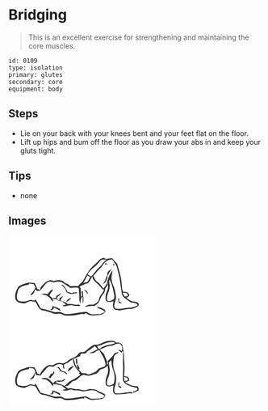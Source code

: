 # Bridging
> This is an excellent exercise for strengthening and maintaining the core muscles.

``` 
id: 0109 
type: isolation 
primary: glutes 
secondary: core 
equipment: body 
``` 

## Steps

 - Lie on your back with your knees bent and your feet flat on the floor.
 - Lift up hips and bum off the floor as you draw your abs in and keep your gluts tight.

## Tips

 - none

## Images

<svg width="218pt" height="125pt" viewBox="0 0 218 125" xmlns="http://www.w3.org/2000/svg">
  <g fill="#FFF">
    <path d="M0 0h218v125H0V0m134.48 36.55c-3.32 3.64-7.19 6.7-10.6 10.25-6.15 5.95-9.33 14.06-13.75 21.21-2.44 2.11-4.92 4.17-6.74 6.89-3.71-1.01-7.5-.32-11.25-.11-1.37-.86-2.49-2.05-3.64-3.17-3.04-.6-5.72-2.13-7.65-4.57-1.81-.48-3.62-.95-5.42-1.43-2.89.16-5.77.53-8.41 1.79-1.88-.78-3.86-2.11-5.94-1.2-5.61 1.38-9.29 5.9-13.03 9.92-.39 1.42-.8 2.83-1.21 4.24-1.23-.41-2.46-.81-3.69-1.2-1.58-2.92-2.48-6.15-4.14-9.03-4.33-.34-8.94-1.39-13.09.35-4.06 1.6-8.67 2.47-11.77 5.79-3.32 5.79-5.95 12.96-2.98 19.48 2.25 3.08 6.38 3.89 9.94 4.44 4.29.9 7.66-2.72 11.68-3.35 2.49.25 4.91.92 7.37 1.41.2.31.62.93.83 1.24 2.55 3.98 3.9 9.61 9.05 11.06 5.68.77 11.13 2.56 16.43 4.71 4.06 1.92 8.6-.49 12.73 1.04 2.25.82 4.32 2.32 6.82 2.26 5.98.09 12.01-.3 17.85-1.63 2.9-.5 5.9-1.42 8.8-.45 1.35-3.11 4.43-.39 6.44.56 4.73 2.4 9.99.62 14.96.46 4.01.08 8.21-1.43 10.17-5.15l-1.12-2.69c-3.66-1.8-7.58-4.57-11.85-3.75 3.73 3.02 8.91 3.37 12.29 6.93-2.32 1.52-4.92 2.46-7.48 3.46-3.86-.2-7.71.42-11.57.32-3.48-.03-5.97-2.91-9.22-3.7-9.82.39-19.41 3.5-29.28 3.24-3.01.05-5.27-2.23-8.11-2.81-3.28-.97-6.66.37-9.98-.08-4.99-2-10.26-3.14-15.44-4.54-1.95-.58-4.67-.3-5.6-2.53-2.1-4.2-3.91-8.67-7.22-12.1-.63 4.7-5.14-.15-7.72 1.12-5.53 2.68-12.21 3.22-17.9.8-2.88-4.98-1.04-11.27.75-16.36 3.37-5.03 9.7-6.07 15.25-6.87.22-.51.65-1.52.87-2.03 2.33.42 4.72.63 6.98 1.38.83 1.42 1.4 2.98 2.1 4.46l-.44 1.57c-2.38 3.04-3.66 7.05-7.29 8.93.49.27.99.54 1.48.81 4.15-1.33 5.39-5.48 5.85-9.38.63 3.52 3.57 3.25 6.3 3.2 5.8-3.23 7.36-10.8 13.69-13.31 2.65-.72 5.23-.02 7.68 1.03 5.17-2.08 11.97-2.1 16.01 2.26 2.86 2.02 5.91 3.76 8.81 5.71 4.12-.08 8.3-1.35 12.35.11.33 5.49.95 10.97.88 16.48-.11 2.52 1.07 4.83 1.71 7.21.5-3.86-.26-8.43 3.09-11.19.24 3.65.1 7.32.34 10.97 2.21-6.04.01-12.47.34-18.69-.54.06-1.63.19-2.17.25.32 2.05.65 4.09 1.01 6.13-.58.75-1.17 1.48-1.77 2.22.11-4.49-.32-8.96-.52-13.43-.39-.44-1.17-1.33-1.56-1.78 1.61-1.12 3.23-2.21 4.93-3.2l-.79 2.58c1.57-3.34 5.2-3.84 8.35-4.76 2.97-2.65 4.05-6.69 6.27-9.91 1 7.01 7.9 10.03 11.88 15.1 1.76 1.59 2.93 4.71 5.78 4.3-1.35 2.68-2.54 5.5-4.68 7.68-2.46 2.38-2.4 6.03-3.76 8.98-1.46 2.08-3.51 3.65-5.82 4.69-2.12 1.53-4.67.88-7.09.82-2.92.5-5.66 1.81-8.25 3.2 5.28.03 10.42-1.87 15.75-.85.27-.38.8-1.13 1.07-1.5 5.33-2.29 6.75-8.59 8.98-13.37 2.67-3.15 5.56-6.52 5.39-10.95 1.39-1.87 2.79-3.75 3.76-5.88-.46-.77-.92-1.53-1.39-2.28-.86 3.18-3.22 5.57-5.2 8.08-2.44-3.9-5.39-7.48-9.07-10.26-2.97-2.15-4.03-5.78-5.88-8.78 1.85-1.63 3.46-3.5 4.95-5.45 2.75-3.6 6.77-6.05 9.1-10 2.84-5.05 8.15-8.7 14.03-8.86 1.79 2.47 3.63 4.92 5.34 7.45 2.05 3.18 2.33 7.03 3.26 10.6 3.53 11.04 3.77 22.75 6.18 34.03.88 2.79 3.01 5.13 5.63 6.43 3.4 1.96 6.12 6.27 10.52 5.6 2.6.75 6 .7 7.1 3.73-4.35 3.2-9.79 3.74-15 3.92-5.77.65-11.56 2.26-17.38 1.32-1.42-.25-2.44-1.75-2.41-3.15-.57-5.23 3.26-9.78 2.51-15.01-.52-4.71-1.44-9.43-2.94-13.94-1.68-3.21-2.92-6.64-3.45-10.23-1-4.82.85-9.56 1.13-14.35-4.54 5.36-6.77 12.12-8.15 18.9.58-.17 1.72-.52 2.29-.7l-1.5.6c.8 3.11 1.25 6.51.1 9.6-1.3 3.6-2.98 7.19-2.96 11.11-.06 2.29-.23 5.26 2.1 6.56 2.97 1.44 6.44.39 9.42-.5-.36 4.07-1.77 9.15 1.79 12.26 2.33 1.23 5.11.87 7.62 1.45 5.55-.88 11.06-2.36 16.72-2.25 2.88.05 5.5-1.4 8.06-2.54 1.74-1.07 4.35-2.38 3.63-4.89-1.05-3.12-4.93-3.13-7.65-3.63-4.23-.34-7.59-3.11-10.75-5.66 2.29-.88 4.75-1.93 4.31-4.88-.94-.98-1.85-1.98-2.76-2.99-2.22-.58-4.5-.83-6.79-.9l.39-.15c-2.09-3.24-1.5-7.33-2.11-10.98-.37-10.25-4.03-19.95-6.44-29.8-2.47-3.08-5.41-5.76-7.89-8.84-2.74.17-5.45.65-8.13 1.21-1.21-.37-2.42-.73-3.64-1.06.04-.27.12-.81.16-1.07-2.83 1.01-5.86 1.87-7.92 4.21m8.79 5.82c1.56.01 3.13 0 4.7-.03-1.26-.67-2.55-1.25-3.85-1.8-.21.45-.64 1.37-.85 1.83m12.38-.27c-.54 1.65-.02 2.26 1.56 1.84.54-1.64.02-2.25-1.56-1.84m-7.59 10.96c-1.27 2.19-1.68 4.93-.27 7.16.65-4.29 2.95-7.72 6.02-10.63-2 .96-4.22 1.79-5.75 3.47m-1.88 5.76c-1.25 3.4-2.08 6.97-3.77 10.2-.93.92-1.82 1.89-2.62 2.92 2.03-1.19 4.51-2.28 5.38-4.64 1.08-2.71 3.17-5.75 1.01-8.48m-68.1 13.96c3.54 2.53 7.37 5.84 7.77 10.47 2.26 2.02 5.21 2.82 8.14 3.17 2.89-.53 5.72-1.47 8.7-1.36-.97-.6-1.92-1.21-2.88-1.82l-.2 1.23c-.78-.12-2.35-.36-3.13-.49-.57.35-1.72 1.03-2.29 1.37-2.08-1.15-4.34-1.92-6.7-2.18-.49-1.21-.98-2.41-1.44-3.63-2.18-2.59-3.75-7.6-7.97-6.76m-20.36 14.1c-2.9-1.09-6.17-1.52-8.89.28 4.04.15 8.18.8 11.12 3.83 2.96 1.73 3.78 5.56 6.95 6.94-.45-1.97-1.13-3.85-1.74-5.76-1.42-1.06-2.83-2.14-4.24-3.22 1.04-3.63 3.97-6.18 5.58-9.51-4.02.87-6.05 4.77-8.78 7.44m54.07-7.17c2.16 2.49 4.95 4.46 6.31 7.58-.3-1.45-.47-2.94-.97-4.33-1.4-1.58-3.47-2.37-5.34-3.25m-40.7 9.43c-.05.79-.16 2.36-.21 3.14-1.81-.21-3.53.05-5.19.8 1.45 1.19 3.31 1.36 4.94.47 1.84 3.02 6.01 2.9 9.07 3.88 1.93 1.7 3.98 3.27 6.04 4.82-1.87.36-3.74.75-5.58 1.23 4.81 3.3 10.2-1.8 15.27-.12 3.49 1.18 7.18 1 10.8.86.04-.35.1-1.05.13-1.4-.54-.2-1.63-.58-2.17-.78-5.37 1.46-10.47-2.34-15.79-.59-.7-.6-1.4-1.21-2.1-1.82-3.13-1-6.12-2.38-9.19-3.57 1.23-2.44 2.98-4.57 4.31-6.95-1.35.83-2.66 1.74-3.94 2.67-.39-.02-1.17-.05-1.55-.06-.04.97-.1 2.9-.14 3.87-1.27-.33-2.54-.68-3.81-1.04.39-1.53.81-3.05 1.23-4.57 2.31-.91 4.07-2.68 5.12-4.92-2.39 1.4-4.67 3.01-7.24 4.08m14.61 8.68c3.26-.54 5.49-3.14 7.64-5.4-3.51.09-5.95 2.56-7.64 5.4m77.37-4.59c.15 1.82.18 3.65.52 5.45 1.06 1.71 3.21 1.7 4.97 1.5-1.47-1.03-2.96-2.01-4.46-2.99.24-1.31.47-2.61.7-3.91-.43-.01-1.3-.04-1.73-.05m-97.89 10.98c.75 2.68-1.34 4.35-2.98 6.04 2.61-.18 5.03-.98 5.32-3.95 3.34 1.8 6.67 3.6 10.03 5.35-.27-.76-.83-2.27-1.1-3.02-3.41-2.18-7.37-3.44-11.27-4.42z"/>
    <path d="M137.52 36.27c2.67-1.45 5.65-.75 8.53-.91-2.5 1.66-4.69 3.78-6.3 6.33-1.96 3.04-4.96 5.13-7.46 7.68-3.56 3.45-5.56 8.32-9.9 11-1.63-1.19-3.28-2.35-4.88-3.59 3.65-5.08 8.47-9.14 13.32-13.03 2.26-2.46 4.28-5.14 6.69-7.48zM117.42 58.79c1.38.87 2.75 1.75 4.13 2.61-1.41 2.41-2.59 4.95-4.14 7.28-2.01.64-4.18.62-6.21 1.22 2.45-3.49 3.98-7.5 6.22-11.11zM150.38 76.85c1.04-3.95-1.62-7.83-.23-11.75 4.19 7.37 5.74 15.77 7.2 24.01.19 1.63-.37 3.24-.78 4.8-2.38 1.72-5.23 3.51-8.31 2.97-1.98-.74-2.09-3.07-1.81-4.84.37-5.3 3.49-9.91 3.93-15.19zM169.88 84.61c2.67.25 7.45-.33 7.68 3.44-.58 2.17-2.99 1.79-4.71 2.18-1.17-1.77-2.54-3.48-2.97-5.62z"/>
  </g>
  <g fill="#333">
    <path d="M134.48 36.55c2.06-2.34 5.09-3.2 7.92-4.21-.04.26-.12.8-.16 1.07 1.22.33 2.43.69 3.64 1.06 2.68-.56 5.39-1.04 8.13-1.21 2.48 3.08 5.42 5.76 7.89 8.84 2.41 9.85 6.07 19.55 6.44 29.8.61 3.65.02 7.74 2.11 10.98l-.39.15c2.29.07 4.57.32 6.79.9.91 1.01 1.82 2.01 2.76 2.99.44 2.95-2.02 4-4.31 4.88 3.16 2.55 6.52 5.32 10.75 5.66 2.72.5 6.6.51 7.65 3.63.72 2.51-1.89 3.82-3.63 4.89-2.56 1.14-5.18 2.59-8.06 2.54-5.66-.11-11.17 1.37-16.72 2.25-2.51-.58-5.29-.22-7.62-1.45-3.56-3.11-2.15-8.19-1.79-12.26-2.98.89-6.45 1.94-9.42.5-2.33-1.3-2.16-4.27-2.1-6.56-.02-3.92 1.66-7.51 2.96-11.11 1.15-3.09.7-6.49-.1-9.6l1.5-.6c-.57.18-1.71.53-2.29.7 1.38-6.78 3.61-13.54 8.15-18.9-.28 4.79-2.13 9.53-1.13 14.35.53 3.59 1.77 7.02 3.45 10.23 1.5 4.51 2.42 9.23 2.94 13.94.75 5.23-3.08 9.78-2.51 15.01-.03 1.4.99 2.9 2.41 3.15 5.82.94 11.61-.67 17.38-1.32 5.21-.18 10.65-.72 15-3.92-1.1-3.03-4.5-2.98-7.1-3.73-4.4.67-7.12-3.64-10.52-5.6-2.62-1.3-4.75-3.64-5.63-6.43-2.41-11.28-2.65-22.99-6.18-34.03-.93-3.57-1.21-7.42-3.26-10.6-1.71-2.53-3.55-4.98-5.34-7.45-5.88.16-11.19 3.81-14.03 8.86-2.33 3.95-6.35 6.4-9.1 10-1.49 1.95-3.1 3.82-4.95 5.45 1.85 3 2.91 6.63 5.88 8.78 3.68 2.78 6.63 6.36 9.07 10.26 1.98-2.51 4.34-4.9 5.2-8.08.47.75.93 1.51 1.39 2.28-.97 2.13-2.37 4.01-3.76 5.88.17 4.43-2.72 7.8-5.39 10.95-2.23 4.78-3.65 11.08-8.98 13.37-.27.37-.8 1.12-1.07 1.5-5.33-1.02-10.47.88-15.75.85 2.59-1.39 5.33-2.7 8.25-3.2 2.42.06 4.97.71 7.09-.82 2.31-1.04 4.36-2.61 5.82-4.69 1.36-2.95 1.3-6.6 3.76-8.98 2.14-2.18 3.33-5 4.68-7.68-2.85.41-4.02-2.71-5.78-4.3-3.98-5.07-10.88-8.09-11.88-15.1-2.22 3.22-3.3 7.26-6.27 9.91-3.15.92-6.78 1.42-8.35 4.76l.79-2.58c-1.7.99-3.32 2.08-4.93 3.2.39.45 1.17 1.34 1.56 1.78.2 4.47.63 8.94.52 13.43.6-.74 1.19-1.47 1.77-2.22-.36-2.04-.69-4.08-1.01-6.13.54-.06 1.63-.19 2.17-.25-.33 6.22 1.87 12.65-.34 18.69-.24-3.65-.1-7.32-.34-10.97-3.35 2.76-2.59 7.33-3.09 11.19-.64-2.38-1.82-4.69-1.71-7.21.07-5.51-.55-10.99-.88-16.48-4.05-1.46-8.23-.19-12.35-.11-2.9-1.95-5.95-3.69-8.81-5.71-4.04-4.36-10.84-4.34-16.01-2.26-2.45-1.05-5.03-1.75-7.68-1.03-6.33 2.51-7.89 10.08-13.69 13.31-2.73.05-5.67.32-6.3-3.2-.46 3.9-1.7 8.05-5.85 9.38-.49-.27-.99-.54-1.48-.81 3.63-1.88 4.91-5.89 7.29-8.93l.44-1.57c-.7-1.48-1.27-3.04-2.1-4.46-2.26-.75-4.65-.96-6.98-1.38-.22.51-.65 1.52-.87 2.03-5.55.8-11.88 1.84-15.25 6.87-1.79 5.09-3.63 11.38-.75 16.36 5.69 2.42 12.37 1.88 17.9-.8 2.58-1.27 7.09 3.58 7.72-1.12 3.31 3.43 5.12 7.9 7.22 12.1.93 2.23 3.65 1.95 5.6 2.53 5.18 1.4 10.45 2.54 15.44 4.54 3.32.45 6.7-.89 9.98.08 2.84.58 5.1 2.86 8.11 2.81 9.87.26 19.46-2.85 29.28-3.24 3.25.79 5.74 3.67 9.22 3.7 3.86.1 7.71-.52 11.57-.32 2.56-1 5.16-1.94 7.48-3.46-3.38-3.56-8.56-3.91-12.29-6.93 4.27-.82 8.19 1.95 11.85 3.75l1.12 2.69c-1.96 3.72-6.16 5.23-10.17 5.15-4.97.16-10.23 1.94-14.96-.46-2.01-.95-5.09-3.67-6.44-.56-2.9-.97-5.9-.05-8.8.45-5.84 1.33-11.87 1.72-17.85 1.63-2.5.06-4.57-1.44-6.82-2.26-4.13-1.53-8.67.88-12.73-1.04-5.3-2.15-10.75-3.94-16.43-4.71-5.15-1.45-6.5-7.08-9.05-11.06-.21-.31-.63-.93-.83-1.24-2.46-.49-4.88-1.16-7.37-1.41-4.02.63-7.39 4.25-11.68 3.35-3.56-.55-7.69-1.36-9.94-4.44-2.97-6.52-.34-13.69 2.98-19.48 3.1-3.32 7.71-4.19 11.77-5.79 4.15-1.74 8.76-.69 13.09-.35 1.66 2.88 2.56 6.11 4.14 9.03 1.23.39 2.46.79 3.69 1.2.41-1.41.82-2.82 1.21-4.24 3.74-4.02 7.42-8.54 13.03-9.92 2.08-.91 4.06.42 5.94 1.2 2.64-1.26 5.52-1.63 8.41-1.79 1.8.48 3.61.95 5.42 1.43 1.93 2.44 4.61 3.97 7.65 4.57 1.15 1.12 2.27 2.31 3.64 3.17 3.75-.21 7.54-.9 11.25.11 1.82-2.72 4.3-4.78 6.74-6.89 4.42-7.15 7.6-15.26 13.75-21.21 3.41-3.55 7.28-6.61 10.6-10.25m3.04-.28c-2.41 2.34-4.43 5.02-6.69 7.48-4.85 3.89-9.67 7.95-13.32 13.03 1.6 1.24 3.25 2.4 4.88 3.59 4.34-2.68 6.34-7.55 9.9-11 2.5-2.55 5.5-4.64 7.46-7.68 1.61-2.55 3.8-4.67 6.3-6.33-2.88.16-5.86-.54-8.53.91m-20.1 22.52c-2.24 3.61-3.77 7.62-6.22 11.11 2.03-.6 4.2-.58 6.21-1.22 1.55-2.33 2.73-4.87 4.14-7.28-1.38-.86-2.75-1.74-4.13-2.61m32.96 18.06c-.44 5.28-3.56 9.89-3.93 15.19-.28 1.77-.17 4.1 1.81 4.84 3.08.54 5.93-1.25 8.31-2.97.41-1.56.97-3.17.78-4.8-1.46-8.24-3.01-16.64-7.2-24.01-1.39 3.92 1.27 7.8.23 11.75m19.5 7.76c.43 2.14 1.8 3.85 2.97 5.62 1.72-.39 4.13-.01 4.71-2.18-.23-3.77-5.01-3.19-7.68-3.44z"/>
    <path d="M143.27 42.37c.21-.46.64-1.38.85-1.83 1.3.55 2.59 1.13 3.85 1.8-1.57.03-3.14.04-4.7.03zM155.65 42.1c1.58-.41 2.1.2 1.56 1.84-1.58.42-2.1-.19-1.56-1.84zM148.06 53.06c1.53-1.68 3.75-2.51 5.75-3.47-3.07 2.91-5.37 6.34-6.02 10.63-1.41-2.23-1-4.97.27-7.16zM146.18 58.82c2.16 2.73.07 5.77-1.01 8.48-.87 2.36-3.35 3.45-5.38 4.64.8-1.03 1.69-2 2.62-2.92 1.69-3.23 2.52-6.8 3.77-10.2zM78.08 72.78c4.22-.84 5.79 4.17 7.97 6.76.46 1.22.95 2.42 1.44 3.63 2.36.26 4.62 1.03 6.7 2.18.57-.34 1.72-1.02 2.29-1.37.78.13 2.35.37 3.13.49l.2-1.23c.96.61 1.91 1.22 2.88 1.82-2.98-.11-5.81.83-8.7 1.36-2.93-.35-5.88-1.15-8.14-3.17-.4-4.63-4.23-7.94-7.77-10.47zM57.72 86.88c2.73-2.67 4.76-6.57 8.78-7.44-1.61 3.33-4.54 5.88-5.58 9.51 1.41 1.08 2.82 2.16 4.24 3.22.61 1.91 1.29 3.79 1.74 5.76-3.17-1.38-3.99-5.21-6.95-6.94-2.94-3.03-7.08-3.68-11.12-3.83 2.72-1.8 5.99-1.37 8.89-.28zM111.79 79.71c1.87.88 3.94 1.67 5.34 3.25.5 1.39.67 2.88.97 4.33-1.36-3.12-4.15-5.09-6.31-7.58z"/>
    <path d="M71.09 89.14c2.57-1.07 4.85-2.68 7.24-4.08-1.05 2.24-2.81 4.01-5.12 4.92-.42 1.52-.84 3.04-1.23 4.57 1.27.36 2.54.71 3.81 1.04.04-.97.1-2.9.14-3.87.38.01 1.16.04 1.55.06 1.28-.93 2.59-1.84 3.94-2.67-1.33 2.38-3.08 4.51-4.31 6.95 3.07 1.19 6.06 2.57 9.19 3.57.7.61 1.4 1.22 2.1 1.82 5.32-1.75 10.42 2.05 15.79.59.54.2 1.63.58 2.17.78-.03.35-.09 1.05-.13 1.4-3.62.14-7.31.32-10.8-.86-5.07-1.68-10.46 3.42-15.27.12 1.84-.48 3.71-.87 5.58-1.23-2.06-1.55-4.11-3.12-6.04-4.82-3.06-.98-7.23-.86-9.07-3.88-1.63.89-3.49.72-4.94-.47a9.642 9.642 0 0 1 5.19-.8c.05-.78.16-2.35.21-3.14z"/>
    <path d="M85.7 97.82c1.69-2.84 4.13-5.31 7.64-5.4-2.15 2.26-4.38 4.86-7.64 5.4zM163.07 93.23c.43.01 1.3.04 1.73.05-.23 1.3-.46 2.6-.7 3.91 1.5.98 2.99 1.96 4.46 2.99-1.76.2-3.91.21-4.97-1.5-.34-1.8-.37-3.63-.52-5.45zM65.18 104.21c3.9.98 7.86 2.24 11.27 4.42.27.75.83 2.26 1.1 3.02-3.36-1.75-6.69-3.55-10.03-5.35-.29 2.97-2.71 3.77-5.32 3.95 1.64-1.69 3.73-3.36 2.98-6.04z"/>
  </g>
</svg>

<svg width="218pt" height="125pt" viewBox="0 0 218 125" xmlns="http://www.w3.org/2000/svg">
  <g fill="#FFF">
    <path d="M0 0h218v125H0V0m134.17 35.75c-2.8 1.22-6.13-.13-8.77 1.56-4.52 2.68-8.29 6.42-12.49 9.52-2.12.4-4.36.22-6.43.86-2.66 1.58-3.78 4.89-6.74 6.08-3.6 2.56-8.23 3.4-11.38 6.58-1.96 2.08-4.97 2.42-7.37 3.78-4.37-1.25-9.3-.98-13.07 1.75-2.59 2.15-6.08-.44-8.9 1.01-5.99 2.45-9.16 8.44-12.56 13.54-1.12-.45-2.24-.87-3.37-1.26-1.65-2.87-2.29-6.21-4.15-8.97-3.66-.43-7.45-.98-11.1-.32-4.63 1.88-10.02 2.65-13.63 6.41-3.42 5.9-6.26 13.57-2.6 20.06 3.28 3.22 8.15 3.67 12.49 4.07 2.82-1.31 5.58-2.86 8.6-3.64 2.52.31 4.99.92 7.47 1.44.21.33.62.98.83 1.3 2.68 4.11 4.17 10.24 9.83 11.19 6.33.61 12.09 3.41 18.08 5.26 4.01.31 8.32-1.22 12.03 1.03 3.63 2.27 8.04 1.48 12.07 1.37 5.91-.11 11.61-1.84 17.44-2.58.77.23 1.54.5 2.29.81-.09-.47-.27-1.39-.36-1.85 3.68-.43 6.1 2.77 9.54 3.13 4.5 1.11 9.02-.62 13.57-.53 3.97-.14 9.73-2.62 7.95-7.56-1.84-.91-3.67-1.82-5.55-2.64-2.93-.81-5.36-2.67-8.04-4-2.97-.72-6.03-.99-9.07-1.17-2.63.58-5.03 2.19-7.82 1.99-3.8.28-7.23-2.12-11.03-1.67-4.53.62-8.86-2.58-13.34-.76-1.57-1.26-3.12-2.54-4.7-3.76 1.46-.19 2.92-.38 4.39-.55 2.3-2.03 4.43-4.25 6.72-6.28 2.12-1.01 4.49-1.43 6.51-2.66 3.46-2.64 5.95-6.83 10.67-7.26 2.22.54 4.42 1.51 6.75 1.26 4.22.16 7.85-2.32 11.94-2.91 2.22-1.59 3.93-3.71 5.38-6 4.07-1.27 8.48-2.55 11.05-6.25.71 4.31 1.38 8.9-.21 13.11-1.41 3.76-2.91 7.66-2.69 11.75-.08 1.99.07 4.43 2.03 5.52 2.98 1.52 6.49.39 9.48-.49-.36 2.84-.71 5.72-.42 8.59.51 2.47 2.74 4.97 5.48 4.54 4.98-.53 10-.43 14.97-1.03 2.8-1.28 5.88-.24 8.79-.47-.96-3.02-5.25-1.97-7.65-1.56-6.05.46-12.03 1.98-18.13 1.21-3.3-3.65-.98-8.75.3-12.79 1.21-5.8 1.42-12.09-.81-17.69-1.62-3.77-2.25-7.85-2.81-11.88.13-4.32.8-8.62 1.5-12.88 1.39-2.65 4.98-3.16 6.6-5.72-2.69.82-6.2.88-7.54 3.81-2.28 3.87-6.16 6.32-8.89 9.83l-.5-.56c.39 1.53 2.09 5.08-.26 5.42-.47-1.57-.05-3.4-.12-5.06l-.06.07c-.63-2.39-2-4.47-2.86-6.76-.57-4.62-5.11-6.94-7.71-10.37 5.4-2.07 10.46-5.34 16.36-5.77 4.54-.23 8.27-4.18 12.96-3.17 3.82 1.89 4.85 7.31 3.37 11.02-1.46-1.19-3.11-1.85-4.96-1.99 1.45 2.09 3.55 3.57 5.68 4.92l-.9-2.33c.75-.07 1.66-.27 2.1.55.47 6.37-.82 12.72-.11 19.08.85 7.84-.93 15.75.15 23.57 2.25 5.9 9.18 7.78 14.67 9.42 2.11.7 4.25 1.32 6.45 1.71.82 3.71-3.56 4.46-6.14 5.17-.03.67 0 1.34.02 2.01 2.75-1.12 5.48-2.3 8.05-3.8.49-2.33-.28-4.48-1.71-6.32-6.64.57-12.96-2.02-18.36-5.68 2.11-.57 4.13-1.39 6.06-2.4-.04-.97-.09-1.95-.13-2.92-.83-.92-1.64-1.85-2.44-2.78-1.63-.37-3.27-.72-4.91-1.04-.01-5.03.83-10.03.46-15.06.06-4.71-1.04-9.36-.74-14.07.26-5.29-1.62-10.31-2.19-15.51-.35-4.22-5.53-5.72-9.07-4.8-2.95-4.25-8.27-3.3-12.65-2.53-4.93.35-9 3.43-13.64 4.75m29.4 63c1.04.92 2.4 1.37 3.61 2.02.18-.45.53-1.33.7-1.78-1.27-.53-2.53-1.06-3.79-1.61.32-1.9.65-3.8.92-5.72-2.42 1.63-1.76 4.65-1.44 7.09z"/>
    <path d="M147.98 33.14c3.51-.5 7.66-1.97 10.55.93-5.87 2.46-12.58 2.13-18.17 5.38-2.24.84-3.79 3.7-6.43 2.99-.96-1.32-1.56-2.86-1.92-4.44 5.66-.19 10.47-3.86 15.97-4.86zM116.74 46.65c4.27-2.12 7.48-5.87 11.8-7.98 1.42 1.3 2.71 2.71 3.96 4.18-3.79 2.6-7.98 4.51-12.44 5.61 2.98.6 6.72.98 9.1-1.33 1.68-1.46 3.8-2.22 5.84-3.02 2.45 6.1 7.31 11.11 8.49 17.72.35 1.52.65 3.05.96 4.59-.59.79-1.17 1.58-1.75 2.37-2.8.82-5.6 1.73-8.29 2.87-1.81 1.17-2.59 3.49-4.5 4.56-2.1 1.17-4.31 2.33-6.76 2.52.07.15.19.46.25.62-.59.18-1.77.55-2.35.74l-3.11.32c-2.41-2.09-5.49-1.91-8.45-1.86-2.09-1.66-3.86-3.67-5.31-5.9.46-.26 1.38-.79 1.84-1.05-1.34-2.07-2.27-4.36-3.2-6.63-.33.78-.65 1.57-.94 2.37.68 2.13.47 4.38.37 6.58 1.25 1.54 5.18 2.96 2.61 5.15.53.46 1.6 1.37 2.13 1.82-4.07 3.47-8.57 6.42-13.48 8.55-4.3 1.5-6.46 5.88-10.39 7.97-4.34-1.85-8.73-3.65-13.36-4.63l2.21-.84c-.74-.57-1.49-1.13-2.23-1.69-1.17 1.07-2.33 2.15-3.5 3.23-2.18-2.08-4.24-4.27-6.46-6.3-3.32-1.69-7.78-2.53-10.98-.12 2.41.31 4.82.59 7.22.92 2.28 1.78 4.69 3.41 6.7 5.52 1.29 1.54 1.92 3.79 4.13 4.34-.2-.78-.6-2.33-.81-3.1 4.58-.49 8.72 1.65 13.16 2.23 2.13 1.89 4.4 3.62 6.69 5.32-1.82.29-3.63.59-5.44.95 4.2 3.82 9.84-1.67 14.6 0 4.2 1.56 8.73.46 12.97 1.68 6.28 2.15 12.5-2.1 18.87-.67 3.57-.41 5.44 3 8.5 4.04 2.83 1.09 6 1.94 7.86 4.54-1.04.79-2.07 1.59-3.11 2.39-1.22.13-2.43.26-3.65.41l.1.79c-4.22-.35-8.43.41-12.64.19-3.63-.07-6.09-3.9-9.78-3.55-9.39.54-18.58 3.31-28.02 3.18-3.28.08-5.7-2.61-8.87-2.97-3.36-.85-6.88.88-10.2-.23-6.24-2.61-13.15-3.47-19.44-5.68-2.74-4.37-4.4-9.45-7.91-13.37-.3.64-.91 1.91-1.21 2.54-2.58-.65-5.41-2.3-8.01-.77-5.07 2.53-11.34 2.35-16.5.29-2.94-5.01-1-11.31.75-16.45 3.43-5.03 9.78-6.05 15.36-6.87.17-.52.51-1.55.69-2.07 2.39.48 4.84.72 7.19 1.42.84 1.58 1.52 3.27 1.93 5.01-2.18 3.63-3.79 8.08-7.87 10.01l1.61.64c1.23-.62 2.45-1.24 3.68-1.84 1.16-2.83 1.98-5.77 2.63-8.74.23 1.02.68 3.05.91 4.07 1.82.86 4 .08 5.97.27-.02.36-.05 1.07-.07 1.42 1.23-1.42 2.45-2.85 3.59-4.34 3.92-2.99 5.53-8.29 10.35-10.25 1.78.23 3.54.54 5.33.72 2.82-.89 4.86-3.67 8.02-3.71 2.77-.12 6.62-.2 7.68 3.04-.88-.07-2.63-.21-3.51-.27.69.2 2.06.61 2.75.82.34 1.11.69 2.22 1.06 3.33.3-.16.92-.46 1.23-.62-.76-1.73-.87-3.6-.79-5.47 1.75-1.46 3.78-2.52 6.05-2.91 1.76-2.56 4.64-3.85 7.24-5.39.5 5.68 2.66 11.09 6.24 15.53.25-3.29-1.9-5.97-3.17-8.82-.78-2.58-.32-5.93-3.03-7.43 3.87.37 6.52-3.43 10.39-3.28.39-1.21.79-2.42 1.19-3.63.46-.22 1.37-.66 1.83-.88 2.84.17 6.45.69 7.5-2.72m-16.63 10.58c.09 2.89.41 5.77.91 8.62.48-.71.96-1.42 1.44-2.14-.23-2.17-.36-4.35-.48-6.53-.47.01-1.4.03-1.87.05M88.45 76c3.44-2.01 6.27-4.8 8.94-7.71-4.26.27-8.96 2.93-8.94 7.71m-17.26-6.19c3.14.8 4.71 3.42 5.81 6.21 3.99.22 7.36 2.27 10.28 4.84-.26-4.28-4.73-5.1-8.12-5.7-1.6-1.8-3.1-3.69-4.27-5.79-1.22.25-2.46.42-3.7.44m-4.29 5.73c-.3.93-.89 2.79-1.18 3.71h-2.33c-1.19 1.76-2.36 3.52-3.49 5.31.68.64 1.36 1.28 2.04 1.91 2.12-2.79 4.23-5.58 6.51-8.22-.51-.91-1.02-1.81-1.55-2.71m11.17 14.2c-2.47-.09-4.96-.15-7.41.22 2.97 2.52 6.89 1.12 10.38 1.07 1.28-1.11 2.52-2.26 3.71-3.46-2.71-1.3-4.05 2.66-6.68 2.17m-13.11 14.6c1.27 2.63-1.08 4.19-2.75 5.74 1.39-.2 2.78-.42 4.16-.64.33-1.11.65-2.21.97-3.32 3.34 1.88 6.74 3.62 10.1 5.45-.36-1.39-.61-3.22-2.24-3.71-3.32-1.39-6.62-3.13-10.24-3.52zM149.02 62.66c1.42-1.14 2.83-2.31 4.23-3.47-1.33 8.96 4.68 16.9 4.49 25.77-.14 3.09-.05 6.43-1.39 9.26-2.71 1.63-6.7 4.36-9.56 1.62-1.21-3.79.24-7.81 1.67-11.34 1.58-3.27 1.96-6.96 2.29-10.52-.43-3.79-1.23-7.53-1.73-11.32zM171.76 83.86c2.07 1.19 5.64 1.11 5.93 4.09-.72 2.39-3.28 2.15-5.26 2.24-.28-2.11-.48-4.22-.67-6.33z"/>
  </g>
  <g fill="#333">
    <path d="M134.17 35.75c4.64-1.32 8.71-4.4 13.64-4.75 4.38-.77 9.7-1.72 12.65 2.53 3.54-.92 8.72.58 9.07 4.8.57 5.2 2.45 10.22 2.19 15.51-.3 4.71.8 9.36.74 14.07.37 5.03-.47 10.03-.46 15.06 1.64.32 3.28.67 4.91 1.04.8.93 1.61 1.86 2.44 2.78.04.97.09 1.95.13 2.92-1.93 1.01-3.95 1.83-6.06 2.4 5.4 3.66 11.72 6.25 18.36 5.68 1.43 1.84 2.2 3.99 1.71 6.32-2.57 1.5-5.3 2.68-8.05 3.8-.02-.67-.05-1.34-.02-2.01 2.58-.71 6.96-1.46 6.14-5.17-2.2-.39-4.34-1.01-6.45-1.71-5.49-1.64-12.42-3.52-14.67-9.42-1.08-7.82.7-15.73-.15-23.57-.71-6.36.58-12.71.11-19.08-.44-.82-1.35-.62-2.1-.55l.9 2.33c-2.13-1.35-4.23-2.83-5.68-4.92 1.85.14 3.5.8 4.96 1.99 1.48-3.71.45-9.13-3.37-11.02-4.69-1.01-8.42 2.94-12.96 3.17-5.9.43-10.96 3.7-16.36 5.77 2.6 3.43 7.14 5.75 7.71 10.37.86 2.29 2.23 4.37 2.86 6.76l.06-.07c.07 1.66-.35 3.49.12 5.06 2.35-.34.65-3.89.26-5.42l.5.56c2.73-3.51 6.61-5.96 8.89-9.83 1.34-2.93 4.85-2.99 7.54-3.81-1.62 2.56-5.21 3.07-6.6 5.72-.7 4.26-1.37 8.56-1.5 12.88.56 4.03 1.19 8.11 2.81 11.88 2.23 5.6 2.02 11.89.81 17.69-1.28 4.04-3.6 9.14-.3 12.79 6.1.77 12.08-.75 18.13-1.21 2.4-.41 6.69-1.46 7.65 1.56-2.91.23-5.99-.81-8.79.47-4.97.6-9.99.5-14.97 1.03-2.74.43-4.97-2.07-5.48-4.54-.29-2.87.06-5.75.42-8.59-2.99.88-6.5 2.01-9.48.49-1.96-1.09-2.11-3.53-2.03-5.52-.22-4.09 1.28-7.99 2.69-11.75 1.59-4.21.92-8.8.21-13.11-2.57 3.7-6.98 4.98-11.05 6.25-1.45 2.29-3.16 4.41-5.38 6-4.09.59-7.72 3.07-11.94 2.91-2.33.25-4.53-.72-6.75-1.26-4.72.43-7.21 4.62-10.67 7.26-2.02 1.23-4.39 1.65-6.51 2.66-2.29 2.03-4.42 4.25-6.72 6.28-1.47.17-2.93.36-4.39.55 1.58 1.22 3.13 2.5 4.7 3.76 4.48-1.82 8.81 1.38 13.34.76 3.8-.45 7.23 1.95 11.03 1.67 2.79.2 5.19-1.41 7.82-1.99 3.04.18 6.1.45 9.07 1.17 2.68 1.33 5.11 3.19 8.04 4 1.88.82 3.71 1.73 5.55 2.64 1.78 4.94-3.98 7.42-7.95 7.56-4.55-.09-9.07 1.64-13.57.53-3.44-.36-5.86-3.56-9.54-3.13.09.46.27 1.38.36 1.85-.75-.31-1.52-.58-2.29-.81-5.83.74-11.53 2.47-17.44 2.58-4.03.11-8.44.9-12.07-1.37-3.71-2.25-8.02-.72-12.03-1.03-5.99-1.85-11.75-4.65-18.08-5.26-5.66-.95-7.15-7.08-9.83-11.19-.21-.32-.62-.97-.83-1.3-2.48-.52-4.95-1.13-7.47-1.44-3.02.78-5.78 2.33-8.6 3.64-4.34-.4-9.21-.85-12.49-4.07-3.66-6.49-.82-14.16 2.6-20.06 3.61-3.76 9-4.53 13.63-6.41 3.65-.66 7.44-.11 11.1.32 1.86 2.76 2.5 6.1 4.15 8.97 1.13.39 2.25.81 3.37 1.26 3.4-5.1 6.57-11.09 12.56-13.54 2.82-1.45 6.31 1.14 8.9-1.01 3.77-2.73 8.7-3 13.07-1.75 2.4-1.36 5.41-1.7 7.37-3.78 3.15-3.18 7.78-4.02 11.38-6.58 2.96-1.19 4.08-4.5 6.74-6.08 2.07-.64 4.31-.46 6.43-.86 4.2-3.1 7.97-6.84 12.49-9.52 2.64-1.69 5.97-.34 8.77-1.56m13.81-2.61c-5.5 1-10.31 4.67-15.97 4.86.36 1.58.96 3.12 1.92 4.44 2.64.71 4.19-2.15 6.43-2.99 5.59-3.25 12.3-2.92 18.17-5.38-2.89-2.9-7.04-1.43-10.55-.93m-31.24 13.51c-1.05 3.41-4.66 2.89-7.5 2.72-.46.22-1.37.66-1.83.88-.4 1.21-.8 2.42-1.19 3.63-3.87-.15-6.52 3.65-10.39 3.28 2.71 1.5 2.25 4.85 3.03 7.43 1.27 2.85 3.42 5.53 3.17 8.82a28.745 28.745 0 0 1-6.24-15.53c-2.6 1.54-5.48 2.83-7.24 5.39-2.27.39-4.3 1.45-6.05 2.91-.08 1.87.03 3.74.79 5.47-.31.16-.93.46-1.23.62-.37-1.11-.72-2.22-1.06-3.33-.69-.21-2.06-.62-2.75-.82.88.06 2.63.2 3.51.27-1.06-3.24-4.91-3.16-7.68-3.04-3.16.04-5.2 2.82-8.02 3.71-1.79-.18-3.55-.49-5.33-.72-4.82 1.96-6.43 7.26-10.35 10.25-1.14 1.49-2.36 2.92-3.59 4.34.02-.35.05-1.06.07-1.42-1.97-.19-4.15.59-5.97-.27-.23-1.02-.68-3.05-.91-4.07-.65 2.97-1.47 5.91-2.63 8.74-1.23.6-2.45 1.22-3.68 1.84l-1.61-.64c4.08-1.93 5.69-6.38 7.87-10.01-.41-1.74-1.09-3.43-1.93-5.01-2.35-.7-4.8-.94-7.19-1.42-.18.52-.52 1.55-.69 2.07-5.58.82-11.93 1.84-15.36 6.87-1.75 5.14-3.69 11.44-.75 16.45 5.16 2.06 11.43 2.24 16.5-.29 2.6-1.53 5.43.12 8.01.77.3-.63.91-1.9 1.21-2.54 3.51 3.92 5.17 9 7.91 13.37 6.29 2.21 13.2 3.07 19.44 5.68 3.32 1.11 6.84-.62 10.2.23 3.17.36 5.59 3.05 8.87 2.97 9.44.13 18.63-2.64 28.02-3.18 3.69-.35 6.15 3.48 9.78 3.55 4.21.22 8.42-.54 12.64-.19l-.1-.79c1.22-.15 2.43-.28 3.65-.41 1.04-.8 2.07-1.6 3.11-2.39-1.86-2.6-5.03-3.45-7.86-4.54-3.06-1.04-4.93-4.45-8.5-4.04-6.37-1.43-12.59 2.82-18.87.67-4.24-1.22-8.77-.12-12.97-1.68-4.76-1.67-10.4 3.82-14.6 0 1.81-.36 3.62-.66 5.44-.95-2.29-1.7-4.56-3.43-6.69-5.32-4.44-.58-8.58-2.72-13.16-2.23.21.77.61 2.32.81 3.1-2.21-.55-2.84-2.8-4.13-4.34-2.01-2.11-4.42-3.74-6.7-5.52-2.4-.33-4.81-.61-7.22-.92 3.2-2.41 7.66-1.57 10.98.12 2.22 2.03 4.28 4.22 6.46 6.3 1.17-1.08 2.33-2.16 3.5-3.23.74.56 1.49 1.12 2.23 1.69l-2.21.84c4.63.98 9.02 2.78 13.36 4.63 3.93-2.09 6.09-6.47 10.39-7.97 4.91-2.13 9.41-5.08 13.48-8.55-.53-.45-1.6-1.36-2.13-1.82 2.57-2.19-1.36-3.61-2.61-5.15.1-2.2.31-4.45-.37-6.58.29-.8.61-1.59.94-2.37.93 2.27 1.86 4.56 3.2 6.63-.46.26-1.38.79-1.84 1.05 1.45 2.23 3.22 4.24 5.31 5.9 2.96-.05 6.04-.23 8.45 1.86l3.11-.32c.58-.19 1.76-.56 2.35-.74-.06-.16-.18-.47-.25-.62 2.45-.19 4.66-1.35 6.76-2.52 1.91-1.07 2.69-3.39 4.5-4.56 2.69-1.14 5.49-2.05 8.29-2.87.58-.79 1.16-1.58 1.75-2.37-.31-1.54-.61-3.07-.96-4.59-1.18-6.61-6.04-11.62-8.49-17.72-2.04.8-4.16 1.56-5.84 3.02-2.38 2.31-6.12 1.93-9.1 1.33 4.46-1.1 8.65-3.01 12.44-5.61-1.25-1.47-2.54-2.88-3.96-4.18-4.32 2.11-7.53 5.86-11.8 7.98m32.28 16.01c.5 3.79 1.3 7.53 1.73 11.32-.33 3.56-.71 7.25-2.29 10.52-1.43 3.53-2.88 7.55-1.67 11.34 2.86 2.74 6.85.01 9.56-1.62 1.34-2.83 1.25-6.17 1.39-9.26.19-8.87-5.82-16.81-4.49-25.77-1.4 1.16-2.81 2.33-4.23 3.47m22.74 21.2c.19 2.11.39 4.22.67 6.33 1.98-.09 4.54.15 5.26-2.24-.29-2.98-3.86-2.9-5.93-4.09z"/>
    <path d="M100.11 57.23c.47-.02 1.4-.04 1.87-.05.12 2.18.25 4.36.48 6.53-.48.72-.96 1.43-1.44 2.14-.5-2.85-.82-5.73-.91-8.62zM88.45 76c-.02-4.78 4.68-7.44 8.94-7.71-2.67 2.91-5.5 5.7-8.94 7.71zM71.19 69.81c1.24-.02 2.48-.19 3.7-.44 1.17 2.1 2.67 3.99 4.27 5.79 3.39.6 7.86 1.42 8.12 5.7-2.92-2.57-6.29-4.62-10.28-4.84-1.1-2.79-2.67-5.41-5.81-6.21zM66.9 75.54c.53.9 1.04 1.8 1.55 2.71-2.28 2.64-4.39 5.43-6.51 8.22-.68-.63-1.36-1.27-2.04-1.91 1.13-1.79 2.3-3.55 3.49-5.31h2.33c.29-.92.88-2.78 1.18-3.71zM78.07 89.74c2.63.49 3.97-3.47 6.68-2.17-1.19 1.2-2.43 2.35-3.71 3.46-3.49.05-7.41 1.45-10.38-1.07 2.45-.37 4.94-.31 7.41-.22zM163.57 98.75c-.32-2.44-.98-5.46 1.44-7.09-.27 1.92-.6 3.82-.92 5.72 1.26.55 2.52 1.08 3.79 1.61-.17.45-.52 1.33-.7 1.78-1.21-.65-2.57-1.1-3.61-2.02zM64.96 104.34c3.62.39 6.92 2.13 10.24 3.52 1.63.49 1.88 2.32 2.24 3.71-3.36-1.83-6.76-3.57-10.1-5.45-.32 1.11-.64 2.21-.97 3.32-1.38.22-2.77.44-4.16.64 1.67-1.55 4.02-3.11 2.75-5.74z"/>
  </g>
</svg>
